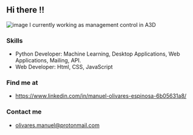 ## Hi there !!
![image](https://user-images.githubusercontent.com/98265969/150681649-d365e821-3b39-49d7-a4a3-156e2ef0404d.png)
I currently working as management control in A3D
### Skills
* Python Developer: Machine Learning, Desktop Applications, Web Applications, Mailing, API.
* Web Developer: Html, CSS, JavaScript 
### Find me at
* https://www.linkedin.com/in/manuel-olivares-espinosa-6b05631a8/
### Contact me
* olivares.manuel@protonmail.com


